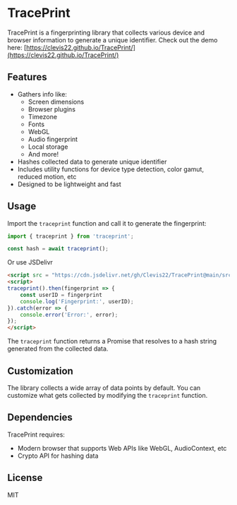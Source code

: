 # TracePrint

TracePrint is a fingerprinting library that collects various device and browser information to generate a unique identifier. Check out the demo here: [https://clevis22.github.io/TracePrint/](https://clevis22.github.io/TracePrint/)

## Features

- Gathers info like:
  - Screen dimensions
  - Browser plugins
  - Timezone
  - Fonts
  - WebGL
  - Audio fingerprint
  - Local storage
  - And more!
- Hashes collected data to generate unique identifier 
- Includes utility functions for device type detection, color gamut, reduced motion, etc
- Designed to be lightweight and fast

## Usage

Import the `traceprint` function and call it to generate the fingerprint:

```js
import { traceprint } from 'traceprint';

const hash = await traceprint();
```
Or use JSDelivr
```html
<script src = "https://cdn.jsdelivr.net/gh/Clevis22/TracePrint@main/src/index.js"></script>
<script>
traceprint().then(fingerprint => {
    const userID = fingerprint
    console.log('Fingerprint:', userID);
}).catch(error => {
    console.error('Error:', error);
});
</script>
```

The `traceprint` function returns a Promise that resolves to a hash string generated from the collected data.


## Customization

The library collects a wide array of data points by default. You can customize what gets collected by modifying the `traceprint` function.

## Dependencies

TracePrint requires:

- Modern browser that supports Web APIs like WebGL, AudioContext, etc
- Crypto API for hashing data

## License

MIT

